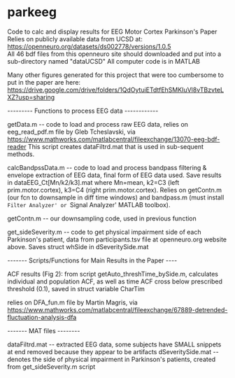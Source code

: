# parkeeg
Code to calc and display results for EEG Motor Cortex Parkinson's Paper
Relies on publicly available data from UCSD at: https://openneuro.org/datasets/ds002778/versions/1.0.5  
All 46 bdf files from this openneuro site should downloaded and put into a sub-directory named "dataUCSD"
All computer code is in MATLAB

Many other figures generated for this project that were too cumbersome to put in the paper are here: https://drive.google.com/drive/folders/1QdOytuiETdtfEhSMKIuVl8vTBzvteLXZ?usp=sharing

--------- Functions to process EEG data ------------

getData.m -- code to load and process raw EEG data, relies on eeg_read_pdf.m file by Gleb Tcheslavski, via https://www.mathworks.com/matlabcentral/fileexchange/13070-eeg-bdf-reader 
This script creates dataFiltrd.mat that is used in sub-sequent methods. 

calcBandpssData.m -- code to load and process bandpass filtering & envelope extraction of EEG data, final form of EEG data used. Save results in dataEEG_Ct[Mn/k2/k3].mat where Mn=mean, k2=C3 (left prim.motor.cortex), k3=C4 (right prim.motor.cortex). 
Relies on getContn.m (our fcn to downsample in diff time windows) and bandpass.m (must install `Filter Analyzer' or `Signal Analyzer' MATLAB toolbox). 

getContn.m -- our downsampling code, used in previous function

get_sideSeverity.m -- code to get physical impairment side of each Parkinson's patient, data from participants.tsv file at openneuro.org website above. Saves struct whSide in dSeveritySide.mat

------- Scripts/Functions for Main Results in the Paper ----

ACF results (Fig 2): from script getAuto_threshTime_bySide.m, calculates individual and population ACF, as well as time ACF cross below prescribed threshold (0.1), saved in struct variable CharTim

relies on DFA_fun.m file by Martin Magris, via https://www.mathworks.com/matlabcentral/fileexchange/67889-detrended-fluctuation-analysis-dfa

------- MAT files --------

dataFiltrd.mat -- extracted EEG data, some subjects have SMALL snippets at end removed because they appear to be artifacts
dSeveritySide.mat -- denotes the side of physical impairment in Parkinson's patients, created from get_sideSeverity.m script
